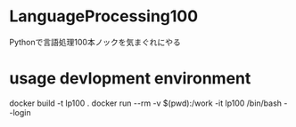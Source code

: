 # LanguageProcessing100

Pythonで言語処理100本ノックを気まぐれにやる


# usage devlopment environment

docker build -t lp100 .
docker run --rm -v $(pwd):/work -it lp100 /bin/bash --login

